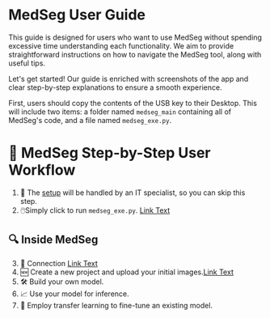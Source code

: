 
# MedSeg User Guide

This guide is designed for users who want to use MedSeg without spending excessive time understanding each functionality. We aim to provide straightforward instructions on how to navigate the MedSeg tool, along with useful tips.

Let's get started! Our guide is enriched with screenshots of the app and clear step-by-step explanations to ensure a smooth experience.

First, users should copy the contents of the USB key to their Desktop. This will include two items: a folder named `medseg_main` containing all of MedSeg's code, and a file named `medseg_exe.py`.

# 📘 MedSeg Step-by-Step User Workflow

1. 🚫 The [setup](setup.md) will be handled by an IT specialist, so you can skip this step.
2. 🖱️Simply click to run `medseg_exe.py`. [Link Text](execution.md#Execution) 

## 🔍 Inside MedSeg

3. 🔑 Connection [Link Text](execution.md#connection)
4. 🆕 Create a new project and upload your initial images.[Link Text](execution.md#inside-medseg)
5. 🛠️ Build your own model.
6. 📈 Use your model for inference.
7. 🔄 Employ transfer learning to fine-tune an existing model.
